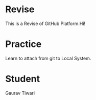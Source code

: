 # Revise
This is a Revise of GitHub Platform.Hi!

# Practice
Learn to attach from git to Local System.

# Student
Gaurav Tiwari
